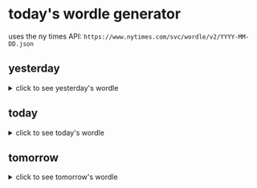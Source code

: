 # today's wordle generator

uses the ny times API: `https://www.nytimes.com/svc/wordle/v2/YYYY-MM-DD.json`

## yesterday

<details>
    <summary>click to see yesterday's wordle</summary>

    blank

</details>

## today

<details>
    <summary>click to see today's wordle</summary>

    tizzy

</details>

## tomorrow

<details>
    <summary>click to see tomorrow's wordle</summary>

    burnt

</details>
